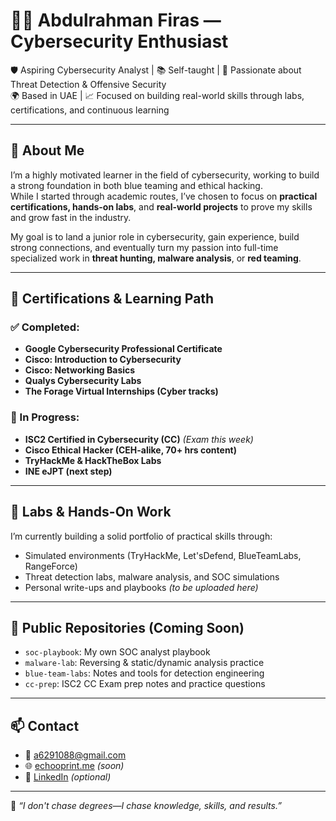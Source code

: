 # 👨‍💻 Abdulrahman Firas — Cybersecurity Enthusiast

🛡️ Aspiring Cybersecurity Analyst | 📚 Self-taught | 🔎 Passionate about Threat Detection & Offensive Security  
🌍 Based in UAE | 📈 Focused on building real-world skills through labs, certifications, and continuous learning

---

## 🧠 About Me

I’m a highly motivated learner in the field of cybersecurity, working to build a strong foundation in both blue teaming and ethical hacking.  
While I started through academic routes, I’ve chosen to focus on **practical certifications, hands-on labs**, and **real-world projects** to prove my skills and grow fast in the industry.

My goal is to land a junior role in cybersecurity, gain experience, build strong connections, and eventually turn my passion into full-time specialized work in **threat hunting, malware analysis**, or **red teaming**.

---

## 📜 Certifications & Learning Path

### ✅ Completed:
- **Google Cybersecurity Professional Certificate**  
- **Cisco: Introduction to Cybersecurity**  
- **Cisco: Networking Basics**  
- **Qualys Cybersecurity Labs**  
- **The Forage Virtual Internships (Cyber tracks)**  

### 🎯 In Progress:
- **ISC2 Certified in Cybersecurity (CC)** *(Exam this week)*  
- **Cisco Ethical Hacker (CEH-alike, 70+ hrs content)**  
- **TryHackMe & HackTheBox Labs**  
- **INE eJPT (next step)**  

---

## 🧪 Labs & Hands-On Work

I’m currently building a solid portfolio of practical skills through:
- Simulated environments (TryHackMe, Let'sDefend, BlueTeamLabs, RangeForce)  
- Threat detection labs, malware analysis, and SOC simulations  
- Personal write-ups and playbooks *(to be uploaded here)*

---

## 📂 Public Repositories (Coming Soon)

- `soc-playbook`: My own SOC analyst playbook  
- `malware-lab`: Reversing & static/dynamic analysis practice  
- `blue-team-labs`: Notes and tools for detection engineering  
- `cc-prep`: ISC2 CC Exam prep notes and practice questions  

---

## 📫 Contact

- 📧 a6291088@gmail.com  
- 🌐 [echooprint.me](https://echooprint.me) *(soon)*  
- 💼 [LinkedIn](https://linkedin.com/in/your-username) *(optional)*

---

🧭 *“I don't chase degrees—I chase knowledge, skills, and results.”*
